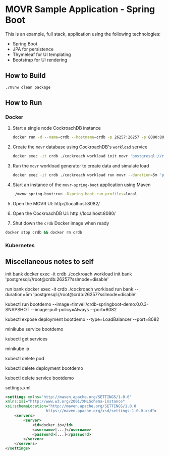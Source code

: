 # MOVR Sample Application - Spring Boot
This is an example, full stack, application using the following technologies:
* Spring Boot
* JPA for persistence
* Thymeleaf for UI templating
* Bootstrap for UI rendering

## How to Build
```
./mvnw clean package
```

## How to Run

### Docker

1) Start a single node CockroachDB instance
    ```bash
    docker run -d --name=crdb --hostname=crdb -p 26257:26257 -p 8080:8080 cockroachdb/cockroach:latest start-single-node --insecure
    ```
2) Create the `movr` database using CockroachDB's `workload` service
    ```bash
    docker exec -it crdb ./cockroach workload init movr 'postgresql://root@crdb:26257?sslmode=disable'
    ```
3) Run the `movr` workload generator to create data and simulate load
    ```bash
    docker exec -it crdb ./cockroach workload run movr --duration=5m 'postgresql://root@crdb:26257?sslmode=disable'
    ```
4) Start an instance of the `movr-spring-boot` application using Maven
    ```bash
    ./mvnw spring-boot:run -Dspring-boot.run.profiles=local
    ```
5) Open the MOVR UI: http://localhost:8082/

6) Open the CockroachDB UI:  http://localhost:8080/

7) Shut down the `crdb` Docker image when ready
```bash
docker stop crdb && docker rm crdb
```

### Kubernetes

## Miscellaneous notes to self

init bank
docker exec -it crdb ./cockroach workload init bank 'postgresql://root@crdb:26257?sslmode=disable'

run bank
docker exec -it crdb ./cockroach workload run bank --duration=5m 'postgresql://root@crdb:26257?sslmode=disable'





kubectl run bootdemo --image=timveil/crdb-springboot-demo:0.0.3-SNAPSHOT --image-pull-policy=Always --port=8082

kubectl expose deployment bootdemo --type=LoadBalancer --port=8082

minikube service bootdemo



kubectl get services

minikube ip



kubectl delete pod <pod name>

kubectl delete deployment bootdemo

kubectl delete service bootdemo


settings.xml
```xml
<settings xmlns="http://maven.apache.org/SETTINGS/1.0.0"
xmlns:xsi="http://www.w3.org/2001/XMLSchema-instance"
xsi:schemaLocation="http://maven.apache.org/SETTINGS/1.0.0
                  https://maven.apache.org/xsd/settings-1.0.0.xsd">
    <servers>
        <server>
            <id>docker.io</id>
            <username>[...]</username>
            <password>[...]</password>
        </server>
    </servers>
</settings>
```